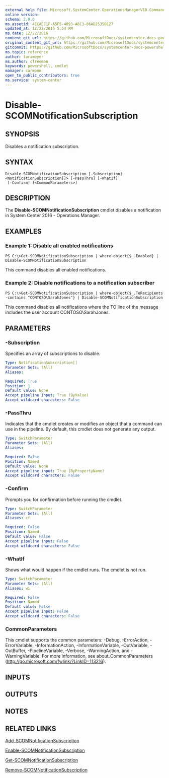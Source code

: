 ```yaml
---
external help file: Microsoft.SystemCenter.OperationsManagerV10.Commands.dll-Help.xml
online version: 
schema: 2.0.0
ms.assetid: 4ECAEC1F-A5F5-4093-A8C3-06AD2535D127
updated_at: 12/22/2016 5:54 PM
ms.date: 12/22/2016
content_git_url: https://github.com/MicrosoftDocs/systemcenter-docs-powershell/blob/live/systemcenter-cmdlets/SystemCenter2016/OperationsManager/vlatest/Disable-SCOMNotificationSubscription.md
original_content_git_url: https://github.com/MicrosoftDocs/systemcenter-docs-powershell/blob/live/systemcenter-cmdlets/SystemCenter2016/OperationsManager/vlatest/Disable-SCOMNotificationSubscription.md
gitcommit: https://github.com/MicrosoftDocs/systemcenter-docs-powershell/blob/17c3a51bd892aad46c731d9f381f0704b4815004/systemcenter-cmdlets/SystemCenter2016/OperationsManager/vlatest/Disable-SCOMNotificationSubscription.md
ms.topic: reference
author: tarameyer
ms.author: cfreeman
keywords: powershell, cmdlet
manager: carmonm
open_to_public_contributors: true
ms.service: system-center
---
```


# Disable-SCOMNotificationSubscription

## SYNOPSIS
Disables a notification subscription.

## SYNTAX

```
Disable-SCOMNotificationSubscription [-Subscription] <NotificationSubscription[]> [-PassThru] [-WhatIf]
 [-Confirm] [<CommonParameters>]
```

## DESCRIPTION
The **Disable-SCOMNotificationSubscription** cmdlet disables a notification in System Center 2016 - Operations Manager.

## EXAMPLES

### Example 1: Disable all enabled notifications
```
PS C:\>Get-SCOMNotificationSubscription | where-object{$_.Enabled} | Disable-SCOMNotificationSubscription
```

This command disables all enabled notifications.

### Example 2: Disable notifications to a notification subscriber
```
PS C:\>Get-SCOMNotificationSubscription | where-object{$_.ToRecipients -contains "CONTOSO\SarahJones"} | Disable-SCOMNotificationSubscription
```

This command disables all notifications where the TO line of the message includes the user account CONTOSO\SarahJones.

## PARAMETERS

### -Subscription
Specifies an array of subscriptions to disable.

```yaml
Type: NotificationSubscription[]
Parameter Sets: (All)
Aliases: 

Required: True
Position: 1
Default value: None
Accept pipeline input: True (ByValue)
Accept wildcard characters: False
```

### -PassThru
Indicates that the cmdlet creates or modifies an object that a command can use in the pipeline.
By default, this cmdlet does not generate any output.

```yaml
Type: SwitchParameter
Parameter Sets: (All)
Aliases: 

Required: False
Position: Named
Default value: None
Accept pipeline input: True (ByPropertyName)
Accept wildcard characters: False
```

### -Confirm
Prompts you for confirmation before running the cmdlet.

```yaml
Type: SwitchParameter
Parameter Sets: (All)
Aliases: cf

Required: False
Position: Named
Default value: False
Accept pipeline input: False
Accept wildcard characters: False
```

### -WhatIf
Shows what would happen if the cmdlet runs.
The cmdlet is not run.

```yaml
Type: SwitchParameter
Parameter Sets: (All)
Aliases: wi

Required: False
Position: Named
Default value: False
Accept pipeline input: False
Accept wildcard characters: False
```

### CommonParameters
This cmdlet supports the common parameters: -Debug, -ErrorAction, -ErrorVariable, -InformationAction, -InformationVariable, -OutVariable, -OutBuffer, -PipelineVariable, -Verbose, -WarningAction, and -WarningVariable. For more information, see about_CommonParameters (http://go.microsoft.com/fwlink/?LinkID=113216).

## INPUTS

## OUTPUTS

## NOTES

## RELATED LINKS

[Add-SCOMNotificationSubscription](xref:SystemCenter2016/OperationsManager/vlatest/Add-SCOMNotificationSubscription.md)

[Enable-SCOMNotificationSubscription](xref:SystemCenter2016/OperationsManager/vlatest/Enable-SCOMNotificationSubscription.md)

[Get-SCOMNotificationSubscription](xref:SystemCenter2016/OperationsManager/vlatest/Get-SCOMNotificationSubscription.md)

[Remove-SCOMNotificationSubscription](xref:SystemCenter2016/OperationsManager/vlatest/Remove-SCOMNotificationSubscription.md)

